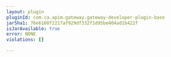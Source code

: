 ```yaml
---
layout: plugin
pluginId: com.ca.apim.gateway.gateway-developer-plugin-base
jarSha1: 76e6160f2217af929df332f1d95be404ad1b422f
isJarAvailable: true
error: NONE
violations: []

---
```

